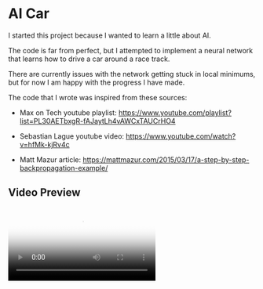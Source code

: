 # AI Car

I started this project because I wanted to learn a little about AI.

The code is far from perfect, but I attempted to implement a neural network that learns how to drive a car around a race track.

There are currently issues with the network getting stuck in local minimums, but for now I am happy with the progress I have made.

The code that I wrote was inspired from these sources:

- Max on Tech youtube playlist: https://www.youtube.com/playlist?list=PL30AETbxgR-fAJaytLh4vAWCxTAUCrHO4

- Sebastian Lague youtube video: https://www.youtube.com/watch?v=hfMk-kjRv4c

- Matt Mazur article: https://mattmazur.com/2015/03/17/a-step-by-step-backpropagation-example/

## Video Preview

<video controls poster="./preview_thumbnail.png">
  <source src="./perview.mp4" type="video/mp4">
</video>

